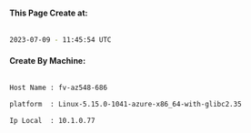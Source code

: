 
   
#### This Page Create at:

```bash

2023-07-09 - 11:45:54 UTC

```

#### Create By Machine:

```bash

Host Name : fv-az548-686

platform  : Linux-5.15.0-1041-azure-x86_64-with-glibc2.35

Ip Local  : 10.1.0.77

```

